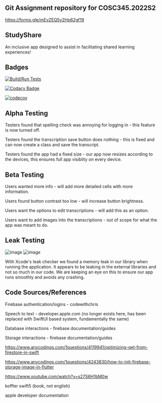 ## Git Assignment repository for COSC345.2022S2

https://forms.gle/mEvZEQ5y2Hp62gf19

## StudyShare

An inclusive app designed to assist in facilitating shared learning experiences!

## Badges

[![Build/Run Tests](https://github.com/Matthew-G-Jennings/StudyShare/actions/workflows/ios.yml/badge.svg)](https://github.com/Matthew-G-Jennings/StudyShare/actions/workflows/ios.yml)

[![Codacy Badge](https://app.codacy.com/project/badge/Grade/1da7d59373e3416b807513bcc87d15ab)](https://www.codacy.com/gh/Matthew-G-Jennings/StudyShare/dashboard?utm_source=github.com&amp;utm_medium=referral&amp;utm_content=Matthew-G-Jennings/StudyShare&amp;utm_campaign=Badge_Grade)

[![codecov](https://codecov.io/gh/Matthew-G-Jennings/StudyShare/branch/main/graph/badge.svg?token=5CN4FZIA13)](https://codecov.io/gh/Matthew-G-Jennings/StudyShare)

## Alpha Testing
Testers found that spelling check was annoying for logging in - this feature is now turned off.

Testers found the transcription save button does nothing -  this is fixed and can now create a class and save the transcript.

Testers found the app had a fixed size - our app now resizes according to the devices, this ensures full app visiblity on every device.

## Beta Testing
Users wanted more info - will add more detailed cells with more information.

Users found button contrast too low -  will increase button brightness.

Users want the options to edit transcriptions - will add this as an option.

Users want to add images into the transcriptions - out of scope for what the app was meant to do.

## Leak Testing
![image](https://user-images.githubusercontent.com/84311461/192069030-8faf4cc2-3509-4b6f-bfe6-7e85675d07b7.png)
![image](https://user-images.githubusercontent.com/84311461/192069403-a9dbe93e-8e36-417d-9eb7-afc6a2b62cfd.png)

With Xcode's leak checker we found a memory leak in our library when running the application. It appears to be leaking in the external libraries and not so much in our code. We are keeping an eye on this to ensure our app runs smoothly and avoids any crashing.



## Code Sources/References
Firebase authentication/logins - codewithchris

Speech to text - developer.apple.com (no longer exists here, has been replaced with SwiftUI based system, fundamentally the same)

Database interactions - firebase documentation/guides

Storage interactions - firebase documentation/guides

https://www.anycodings.com/1questions/4119941/optimizing-get-from-firestore-in-swift

https://www.anycodings.com/1questions/4243830/how-to-init-firebase-storage-image-in-flutter

https://www.youtube.com/watch?v=s27S6H1bM0w

koffler swift5 (book, not english)

apple developer documentation

